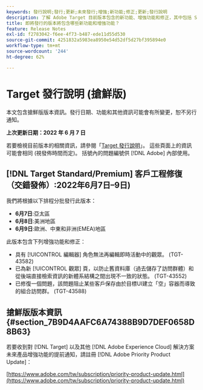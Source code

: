 ```yaml
---
keywords: 發行說明;發行;更新;未來發行;增強;新功能;修正;更新;發行說明
description: 了解 Adobe Target 目前版本包含的新功能、增強功能和修正，其中包括 SDK、API 和 JavaScript 程式庫。
title: 即將發行的版本將包含哪些新功能和增強功能？
feature: Release Notes
exl-id: f2783042-f6ee-4f73-b487-ede11d55d530
source-git-commit: 4251832a5983ea8950e54d52df5d27bf395894e0
workflow-type: tm+mt
source-wordcount: '244'
ht-degree: 62%

---
```


# Target 發行說明 (搶鮮版)

本文包含搶鮮版版本資訊。發行日期、功能和其他資訊可能會有所變更，恕不另行通知。

**上次更新日期：2022 年 6 月 7 日**

若要檢視目前版本的相關資訊，請參閱「[Target 發行說明](release-notes.md)」。 這些頁面上的資訊可能會相同 (視發佈時間而定)。 括號內的問題編號供 [!DNL Adobe] 內部使用。

## [!DNL Target Standard/Premium] 客戶工程修復（交錯發佈）:2022年6月7日–9日)

我們將根據以下排程分批發行此版本：

* **6月7日**:亞太區
* **6月8日**:美洲地區
* **6月9日**:歐洲、中東和非洲(EMEA)地區

此版本包含下列增強功能和修正：

* 具有 [!UICONTROL 編輯器] 角色無法再編輯即時活動中的觀眾。 (TGT-43582)
* 已為新 [!UICONTROL 觀眾] 頁，以防止舊資料庫（過去儲存了訪問群體）和從後端直接檢索資訊的新體系結構之間出現不一致的狀態。 (TGT-43552)
* 已修復一個問題，該問題阻止某些客戶保存由於目標UI建立「空」容器而導致的組合訪問群。 (TGT-43588)

## 搶鮮版版本資訊 {#section_7B9D4AAFC6A74388B9D7DEF0658D8B63}

若要收到對 [!DNL Target] 以及其他 [!DNL Adobe Experience Cloud] 解決方案未來產品增強功能的提前通知，請註冊 [!DNL Adobe Priority Product Update]：

[https://www.adobe.com/tw/subscription/priority-product-update.html](https://www.adobe.com/tw/subscription/priority-product-update.html)
